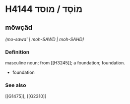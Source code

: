 # H4144 מוֹסָד / מוסד

## môwçâd

_(mo-sawd' | moh-SAWD | moh-SAHD)_

### Definition

masculine noun; from [[H3245]]; a foundation; foundation.

- foundation
### See also

[[G1475]], [[G2310]]


